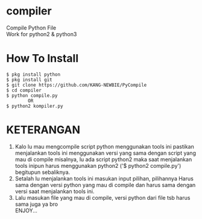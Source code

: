 # compiler
Compile Python File<br>Work for python2 & python3
# How To Install
```
$ pkg install python
$ pkg install git
$ git clone https://github.com/KANG-NEWBIE/PyCompile
$ cd compiler
$ python compile.py
        OR
$ python2 kompiler.py
```
# KETERANGAN
1. Kalo lu mau mengcompile script python menggunakan tools ini pastikan menjalankan tools ini menggunakan versi yang sama dengan script yang mau di compile misalnya, lu ada script python2 maka saat menjalankan tools inipun harus menggunakan python2 ('$ python2 compile.py') begitupun sebaliknya.<br>
2. Setalah lu menjalankan tools ini masukan input pilihan, pilihannya Harus sama dengan versi python yang mau di compile dan harus sama dengan versi saat menjalankan tools ini.
3. Lalu masukan file yang mau di compile, versi python dari file tsb harus sama juga ya bro<br>ENJOY...
